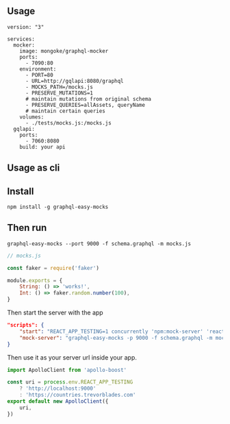 ## Usage

```
version: "3"

services:
  mocker:
    image: mongoke/graphql-mocker
    ports:
      - 7090:80
    environment:
      - PORT=80
      - URL=http://gqlapi:8080/graphql
      - MOCKS_PATH=/mocks.js
      - PRESERVE_MUTATIONS=1 
      # maintain mutations from original schema
      - PRESERVE_QUERIES=allAssets, queryName
      # maintain certain queries
    volumes:
      - ./tests/mocks.js:/mocks.js
  gqlapi:
    ports:
      - 7060:8080
    build: your api
```

## Usage as cli

## Install

```
npm install -g graphql-easy-mocks
```

## Then run

`graphql-easy-mocks --port 9000 -f schema.graphql -m mocks.js`

```javascript
// mocks.js

const faker = require('faker')

module.exports = {
    String: () => 'works!',
    Int: () => faker.random.number(100),
}
```

Then start the server with the app

```json
"scripts": {
    "start": "REACT_APP_TESTING=1 concurrently 'npm:mock-server' 'react-scripts start'",
    "mock-server": "graphql-easy-mocks -p 9000 -f schema.graphql -m mocks.js",
}
```

Then use it as your server url inside your app.

```js
import ApolloClient from 'apollo-boost'

const uri = process.env.REACT_APP_TESTING
    ? 'http://localhost:9000'
    : 'https://countries.trevorblades.com'
export default new ApolloClient({
    uri,
})
```
